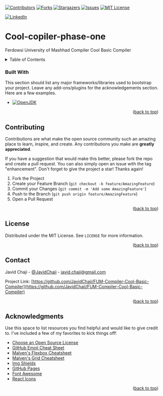 <a name="readme-top"></a>


[![Contributors][contributors-shield]][contributors-url]
[![Forks][forks-shield]][forks-url]
[![Stargazers][stars-shield]][stars-url]
[![Issues][issues-shield]][issues-url]
[![MIT License][license-shield]][license-url]



[![LinkedIn][linkedin-shield]][javid-linkedin-url]

# Cool-copiler-phase-one

Ferdowsi University of Mashhad Compiler Cool Basic Compiler



<!-- TABLE OF CONTENTS -->
<details>
  <summary>Table of Contents</summary>
  <ol>
    <li>
      <a href="#about-the-project">About The Project</a>
      <ul>
        <li><a href="#built-with">Built With</a></li>
      </ul>
    </li>
    <li>
      <a href="#getting-started">Getting Started</a>
      <ul>
        <li><a href="#prerequisites">Prerequisites</a></li>
        <li><a href="#installation">Installation</a></li>
      </ul>
    </li>
    <li><a href="#usage">Usage</a></li>
    <li><a href="#roadmap">Roadmap</a></li>
    <li><a href="#contributing">Contributing</a></li>
    <li><a href="#license">License</a></li>
    <li><a href="#contact">Contact</a></li>
    <li><a href="#acknowledgments">Acknowledgments</a></li>
  </ol>
</details>






### Built With

This section should list any major frameworks/libraries used to bootstrap your project. Leave any add-ons/plugins for the acknowledgements section. Here are a few examples.

- [![OpenJDK][OpenJDK-Shield]][OpenJDK-url]

<p align="right">(<a href="#readme-top">back to top</a>)</p>







<!-- CONTRIBUTING -->
## Contributing

Contributions are what make the open source community such an amazing place to learn, inspire, and create. Any contributions you make are **greatly appreciated**.

If you have a suggestion that would make this better, please fork the repo and create a pull request. You can also simply open an issue with the tag "enhancement".
Don't forget to give the project a star! Thanks again!

1. Fork the Project
2. Create your Feature Branch (`git checkout -b feature/AmazingFeature`)
3. Commit your Changes (`git commit -m 'Add some AmazingFeature'`)
4. Push to the Branch (`git push origin feature/AmazingFeature`)
5. Open a Pull Request

<p align="right">(<a href="#readme-top">back to top</a>)</p>




<!-- LICENSE -->
## License

Distributed under the MIT License. See `LICENSE` for more information.

<p align="right">(<a href="#readme-top">back to top</a>)</p>






<!-- CONTACT -->
## Contact

Javid Chaji - [@JavidChaji](https://twitter.com/JavidChaji) - javid.chaji@gmail.com

Project Link: [https://github.com/JavidChaji/FUM-Compiler-Cool-Basic-Compiler](https://github.com/JavidChaji/FUM-Compiler-Cool-Basic-Compiler)

<p align="right">(<a href="#readme-top">back to top</a>)</p>




<!-- ACKNOWLEDGMENTS -->
## Acknowledgments

Use this space to list resources you find helpful and would like to give credit to. I've included a few of my favorites to kick things off!

* [Choose an Open Source License](https://choosealicense.com)
* [GitHub Emoji Cheat Sheet](https://www.webpagefx.com/tools/emoji-cheat-sheet)
* [Malven's Flexbox Cheatsheet](https://flexbox.malven.co/)
* [Malven's Grid Cheatsheet](https://grid.malven.co/)
* [Img Shields](https://shields.io)
* [GitHub Pages](https://pages.github.com)
* [Font Awesome](https://fontawesome.com)
* [React Icons](https://react-icons.github.io/react-icons/search)

<p align="right">(<a href="#readme-top">back to top</a>)</p>



<!-- MARKDOWN LINKS & IMAGES -->
<!-- https://www.markdownguide.org/basic-syntax/#reference-style-links -->
<!-- https://ileriayo.github.io/markdown-badges/ -->

<!-- Contributors -->
[contributors-shield]: https://img.shields.io/github/contributors/javidchaji/FUM-Compiler-Cool-Basic-Compiler.svg?style=for-the-badge

[contributors-url]: https://github.com/javidchaji/FUM-Compiler-Cool-Basic-Compiler/graphs/contributors

<!-- Forks -->
[forks-shield]: https://img.shields.io/github/forks/javidchaji/FUM-Compiler-Cool-Basic-Compiler.svg?style=for-the-badge

[forks-url]: https://github.com/javidchaji/FUM-Compiler-Cool-Basic-Compiler/network/members


<!-- Stars -->
[stars-shield]: https://img.shields.io/github/stars/javidchaji/FUM-Compiler-Cool-Basic-Compiler.svg?style=for-the-badge

[stars-url]: https://github.com/javidchaji/FUM-Compiler-Cool-Basic-Compiler/stargazers


<!-- Issues -->
[issues-shield]: https://img.shields.io/github/issues/javidchaji/FUM-Compiler-Cool-Basic-Compiler.svg?style=for-the-badge

[issues-url]: https://github.com/javidchaji/FUM-Compiler-Cool-Basic-Compiler/issues


<!-- License -->
[license-shield]: https://img.shields.io/github/license/javidchaji/FUM-Compiler-Cool-Basic-Compiler.svg?style=for-the-badge

[license-url]: https://github.com/javidchaji/FUM-Compiler-Cool-Basic-Compiler/blob/master/LICENSE


<!-- Linkedin -->
[linkedin-shield]: https://img.shields.io/badge/linkedin-%230077B5.svg?style=for-the-badge&logo=linkedin&logoColor=white

[javid-linkedin-url]: https://linkedin.com/in/javidchaji


[OpenJDK-Shield]: https://img.shields.io/badge/OpenJDK-ED8B00?style=for-the-badge&logo=openjdk&logoColor=white

[OpenJDK-url]: https://openjdk.org/

